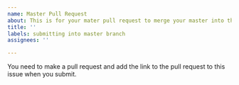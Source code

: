 ```yaml
---
name: Master Pull Request
about: This is for your mater pull request to merge your master into this repo
title: ''
labels: submitting into master branch
assignees: ''

---
```


You need to make a pull request and add the link to the pull request to this issue when you submit.
